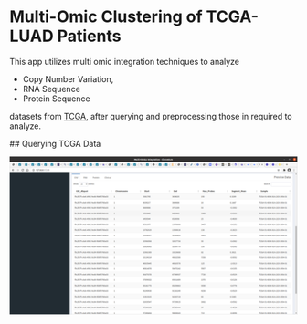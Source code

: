 # Multi-Omic Clustering of TCGA-LUAD Patients

This app utilizes multi omic integration techniques to analyze
- Copy Number Variation,
- RNA Sequence
- Protein Sequence

datasets from [TCGA](https://www.cancer.gov/ccg/research/genome-sequencing/tcga), after querying and preprocessing those in required to analyze.

## Querying TCGA Data

![CNV Dataset](/screenshots/query/Screenshot%20from%202020-12-05%2018-40-29.png)

